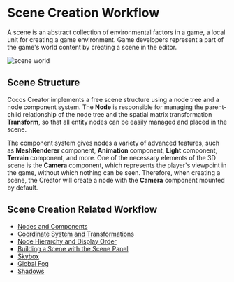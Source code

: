 # Scene Creation Workflow

A scene is an abstract collection of environmental factors in a game, a local unit for creating a game environment. Game developers represent a part of the game's world content by creating a scene in the editor.

![scene world](./scene/world01.jpg)

## Scene Structure

Cocos Creator implements a free scene structure using a node tree and a node component system. The **Node** is responsible for managing the parent-child relationship of the node tree and the spatial matrix transformation **Transform**, so that all entity nodes can be easily managed and placed in the scene.

The component system gives nodes a variety of advanced features, such as **MeshRenderer** component, **Animation** component, **Light** component, **Terrain** component, and more. One of the necessary elements of the 3D scene is the **Camera** component, which represents the player's viewpoint in the game, without which nothing can be seen. Therefore, when creating a scene, the Creator will create a node with the **Camera** component mounted by default.

## Scene Creation Related Workflow

- [Nodes and Components](node-component.md)
- [Coordinate System and Transformations](coord.md)
- [Node Hierarchy and Display Order](node-tree.md)
- [Building a Scene with the Scene Panel](scene-editing.md)
- [Skybox](skybox.md)
- [Global Fog](fog.md)
- [Shadows](./light/shadow.md)
